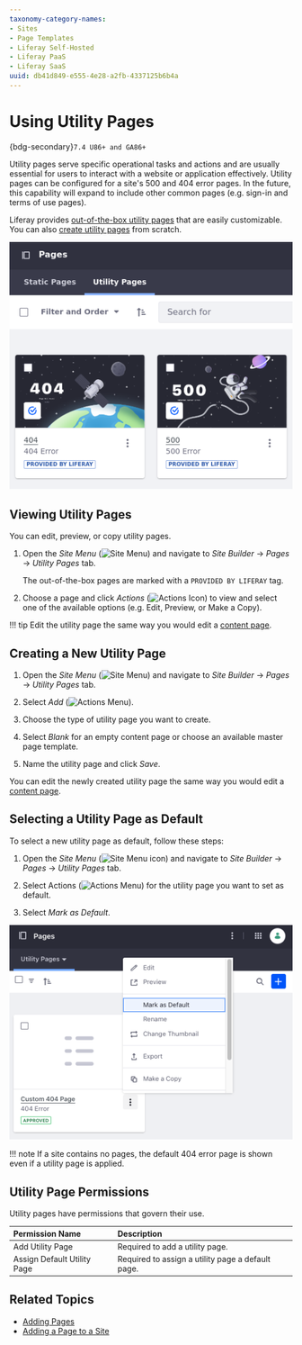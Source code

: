 ```yaml
---
taxonomy-category-names:
- Sites
- Page Templates
- Liferay Self-Hosted
- Liferay PaaS
- Liferay SaaS
uuid: db41d849-e555-4e28-a2fb-4337125b6b4a
---
```


# Using Utility Pages

{bdg-secondary}`7.4 U86+ and GA86+`

Utility pages serve specific operational tasks and actions and are usually essential for users to interact with a website or application effectively. Utility pages can be configured for a site's 500 and 404 error pages. In the future, this capability will expand to include other common pages (e.g. sign-in and terms of use pages).

Liferay provides [out-of-the-box utility pages](#viewing-utility-pages) that are easily customizable. You can also [create utility pages](#creating-a-new-utility-page) from scratch.

![Liferay provides out-of-the-box solutions that you can use or customize to fit your needs.](./using-utility-pages/images/01.png)

## Viewing Utility Pages

You can edit, preview, or copy utility pages.

1. Open the *Site Menu* (![Site Menu](../../../images/icon-product-menu.png)) and navigate to *Site Builder* &rarr; *Pages* &rarr; *Utility Pages* tab.

   The out-of-the-box pages are marked with a `PROVIDED BY LIFERAY` tag.

1. Choose a page and click *Actions* (![Actions Icon](../../../images/icon-actions.png)) to view and select one of the available options (e.g. Edit, Preview, or Make a Copy).

!!! tip
    Edit the utility page the same way you would edit a [content page](../using-content-pages/adding-elements-to-content-pages.md).

## Creating a New Utility Page

1. Open the *Site Menu* (![Site Menu](../../../images/icon-product-menu.png)) and navigate to *Site Builder* &rarr; *Pages* &rarr; *Utility Pages* tab.

1. Select *Add* (![Actions Menu](../../../images/icon-add.png)).

1. Choose the type of utility page you want to create.

1. Select *Blank* for an empty content page or choose an available master page template.

1. Name the utility page and click *Save*.

You can edit the newly created utility page the same way you would edit a [content page](../using-content-pages/adding-elements-to-content-pages.md).

## Selecting a Utility Page as Default

To select a new utility page as default, follow these steps:

1. Open the *Site Menu* (![Site Menu icon](../../../images/icon-product-menu.png)) and navigate to *Site Builder* &rarr; *Pages* &rarr; *Utility Pages* tab.

1. Select Actions (![Actions Menu](../../../images/icon-actions.png)) for the utility page you want to set as default.

1. Select *Mark as Default*.

![Select a utility page as the default page in the actions menu.](./using-utility-pages/images/02.png)

!!! note
    If a site contains no pages, the default 404 error page is shown even if a utility page is applied.

## Utility Page Permissions

Utility pages have permissions that govern their use.

| Permission Name             | Description                                       |
| :-------------------------- | :------------------------------------------------ |
| Add Utility Page            | Required to add a utility page.                   |
| Assign Default Utility Page | Required to assign a utility page a default page. |

<!-- TASK: LPS-155184 Document 404 Error pages can be added to custom site initializers -->

## Related Topics
- [Adding Pages](../adding-pages.md)
- [Adding a Page to a Site](./adding-a-page-to-a-site.md)